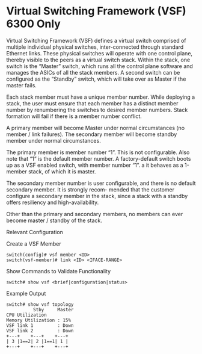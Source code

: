 # Virtual Switching Framework (VSF) 6300 Only 

Virtual Switching Framework (VSF) defines a virtual switch comprised of multiple individual physical switches, inter-connected through standard Ethernet links. These physical switches will operate with one control plane, thereby visible to the peers as a virtual switch stack. 
Within the stack, one switch is the “Master” switch, which runs all the control plane software and manages the ASICs of all the stack members. A second switch can be configured as the “Standby” switch, which will take over as Master if the master fails. 

Each stack member must have a unique member number. While deploying a stack, the user must ensure that each member has a distinct member number by renumbering the switches to desired member numbers. Stack formation will fail if there is a member number conflict. 

A primary member will become Master under normal circumstances (no member / link failures). The secondary member will become standby member under normal circumstances. 

The primary member is member number “1”. This is not configurable. Also note that “1” is the default member number. A factory-default switch boots up as a VSF enabled switch, with member number “1”. a it behaves as a 1-member stack, of which it is master. 

The secondary member number is user configurable, and there is no default secondary member. It is strongly recom- mended that the customer configure a secondary member in the stack, since a stack with a standby offers resiliency and high-availability. 

Other than the primary and secondary members, no members can ever become master / standby of the stack. 

Relevant Configuration 

Create a VSF Member 
	
```	
switch(config)# vsf member <ID>
switch(vsf-member)# link <ID> <IFACE-RANGE>
```

Show Commands to Validate Functionality 

```
switch# show vsf <brief|configuration|status>
```

Example Output 

```
switch# show vsf topology
          Stby     Master
CPU Utilization
Memory Utilization : 15%
VSF link 1         : Down
VSF link 2         : Down
+---+    +---+    +---+
| 3 |1==2| 2 |1==1| 1 |
+---+    +---+    +---+
```

